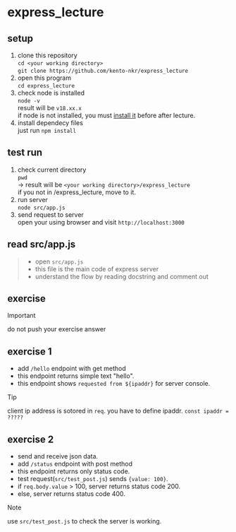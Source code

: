 # express_lecture

## setup
1.  clone this repository  
`cd <your working directory>`  
`git clone https://github.com/kento-nkr/express_lecture`
2. open this program  
`cd express_lecture`
3. check node is installed  
`node -v`  
result will be `v18.xx.x`  
if node is not installed, you must [install it](https://qiita.com/echolimitless/items/83f8658cf855de04b9ce) before after lecture.  
5. install dependecy files  
just run `npm install`

## test run  
1. check current directory  
`pwd`  
-> result will be `<your working directory>/express_lecture`  
if you not in /express_lecture, move to it.
2. run server  
`node src/app.js`  
3. send request to server  
open your using browser and visit `http://localhost:3000`

## read src/app.js
> - open `src/app.js`  
> - this file is the main code of express server  
> - understand the flow by reading docstring and comment out 


## exercise
> [!IMPORTANT]
> do not push your exercise answer

## exercise 1
- add `/hello` endpoint with get method
- this endpoint returns simple text "hello".
- this endpoint shows `requested from ${ipaddr}` for server console.  

> [!TIP]
> client ip address is sotored in `req`.
> you have to define ipaddr. `const ipaddr = ?????`

## exercise 2
- send and receive json data.
- add `/status` endpoint with post method
- this endpoint returns only status code.
- test request(`src/test_post.js`) sends `{value: 100}`.  
- if `req.body.value` > 100, server returns status code 200.
- else, server returns status code 400.
> [!NOTE]
> use `src/test_post.js` to check the server is working.
